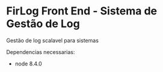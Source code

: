 # FirLog Front End - Sistema de Gestão de Log
Gestão de log scalavel para sistemas

Dependencias necessarias:
* node 8.4.0

